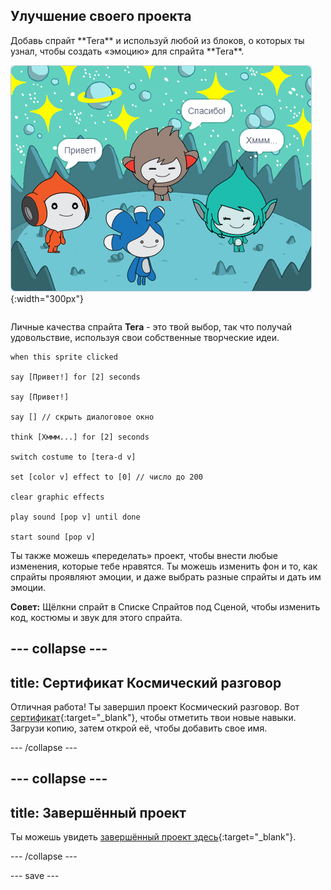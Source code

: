 ## Улучшение своего проекта

<div style="display: flex; flex-wrap: wrap">
<div style="flex-basis: 200px; flex-grow: 1; margin-right: 15px;">
Добавь спрайт **Tera** и используй любой из блоков, о которых ты узнал, чтобы создать «эмоцию» для спрайта **Tera**.
</div>
<div>

![Спрайт Tera на Сцене.](images/tera-step.png){:width="300px"}

</div>
</div>

Личные качества спрайта **Tera** - это твой выбор, так что получай удовольствие, используя свои собственные творческие идеи.

```blocks3
when this sprite clicked

say [Привет!] for [2] seconds

say [Привет!]

say [] // скрыть диалоговое окно

think [Хммм...] for [2] seconds

switch costume to [tera-d v]

set [color v] effect to [0] // число до 200

clear graphic effects

play sound [pop v] until done

start sound [pop v]
```

Ты также можешь «переделать» проект, чтобы внести любые изменения, которые тебе нравятся. Ты можешь изменить фон и то, как спрайты проявляют эмоции, и даже выбрать разные спрайты и дать им эмоции.

**Совет:** Щёлкни спрайт в Списке Спрайтов под Сценой, чтобы изменить код, костюмы и звук для этого спрайта.

--- collapse ---
---
title: Сертификат Космический разговор
---

Отличная работа! Ты завершил проект Космический разговор. Вот [сертификат](https://drive.google.com/file/d/18xx4uNIyRSty_2ujHkGDzGwTgfSGC1AF/view?usp=sharing){:target="_blank"}, чтобы отметить твои новые навыки. Загрузи копию, затем открой её, чтобы добавить свое имя.

--- /collapse ---

--- collapse ---
---
title: Завершённый проект
---

Ты можешь увидеть [завершённый проект здесь](https://scratch.mit.edu/projects/599532263/){:target="_blank"}.

--- /collapse ---

--- save ---

